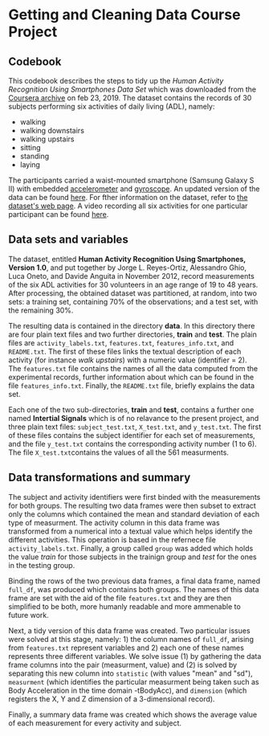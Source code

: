 # Getting and Cleaning Data Course Project
## Codebook

This codebook describes the steps to tidy up the *Human Activity Recognition Using Smartphones Data Set* which was downloaded from the [Coursera archive](https://d396qusza40orc.cloudfront.net/getdata%2Fprojectfiles%2FUCI%20HAR%20Dataset.zip)  on feb 23, 2019.
The dataset contains the records of 30 subjects performing six activities of daily living (ADL), namely:

- walking
- walking downstairs  
- walking upstairs
- sitting
- standing
- laying

The participants carried a waist-mounted smartphone (Samsung Galaxy S II) with embedded [accelerometer](https://en.wikipedia.org/wiki/Accelerometer) and [gyroscope](https://en.wikipedia.org/wiki/Gyroscope).  An updated version of the data can be found [here](http://archive.ics.uci.edu/ml/datasets/Smartphone-Based+Recognition+of+Human+Activities+and+Postural+Transitions).  For fther information on the dataset, refer to [the dataset's web page](http://archive.ics.uci.edu/ml/datasets/Human+Activity+Recognition+Using+Smartphones).  A video recording all six activities for one particular participant can be found [here](http://www.youtube.com/watch?v=XOEN9W05_4A).

## Data sets and variables

The dataset, entitled **Human Activity Recognition Using Smartphones,
Version 1.0**, and put together by Jorge L. Reyes-Ortiz, Alessandro Ghio, Luca Oneto, and Davide Anguita in November 2012, record measurements of the six ADL activities for 30 volunteers in an age range of 19 to 48 years.  After processing, the obtained dataset was partitioned, at random, into two sets: a training set, containing 70% of the observations; and a test set, with the remaining 30%.

The resulting data is contained in the directory **data**.  In this directory there are four plain text files and two further directories, **train** and **test**.  The plain files are `activity_labels.txt`, `features.txt`, `features_info.txt`, and `README.txt`.  The first of these files links the textual description of each activity (for instance *walk upstairs*) with a numeric value (identifier = 2). The `features.txt` file contains the names of all the data computed from the experimental records, further information about which can be found in the file `features_info.txt`.  Finally, the `README.txt` file, briefly explains the data set.

Each one of the two sub-directories, **train** and **test**, contains a further one named **Intertial Signals** which is of no relavance to the present project, and three plain text files: `subject_test.txt`, `X_test.txt`, and `y_test.txt`.  The first of these files contains the subject identifier for each set of measurements, and the file `y_test.txt` contains the corresponding activity number (1 to 6).    The file `X_test.txt`contains the values of all the 561 measurments.

## Data transformations and summary

The subject and activity identifiers were first binded with the measurements for both groups.  The resulting two data frames were then subset to extract only the columns which contained the mean and standard deviation of each type of measurment.  The activity column in this data frame was transformed from a numerical into a textual value which helps identify the different activities.  This operation is based in the refernece file `activity_labels.txt`.  Finally, a group called `group` was added which holds the value *train* for those subjects in the trainign group and *test* for the ones in the testing group.

Binding the rows of the two previous data frames, a final data frame, named `full_df`, was produced which contains both groups.  The names of this data frame are set with the aid of the file `features.txt` and they are then simplified to be both, more humanly readable and more ammenable to future work.  

Next, a tidy version of this data frame was created.  Two particular issues were solved at this stage, namely: 1) the column names of `full_df`, arising from `features.txt` represent variables and 2) each one of these names represents three different variables.  We solve issue (1) by gathering the data frame columns into the pair (measurment, value) and (2) is solved by separating this new column into `statistic` (with values "mean" and "sd"), `measurment` (which identifies the particular measurment being taken such as Body Acceleration in the time domain -tBodyAcc), and `dimension` (which registers the X, Y and Z dimension of a 3-dimensional record).

Finally, a summary data frame was created which shows the average value of each measurement for every activity and subject.





